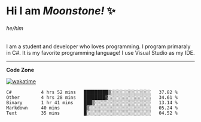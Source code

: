 
<!--
**MoonstoneStudios/MoonstoneStudios** is a ✨ _special_ ✨ repository because its `README.md` (this file) appears on your GitHub profile.

Here are some ideas to get you started:

- 🔭 I’m currently working on ...
- 🌱 I’m currently learning ...
- 👯 I’m looking to collaborate on ...
- 🤔 I’m looking for help with ...
- 💬 Ask me about ...
- 📫 How to reach me: ...
- 😄 Pronouns: ...
- ⚡ Fun fact: ...
-->

# Hi I am _Moonstone!_  ✨
###### he/him

I am a student and developer who loves programming.
I program primaraly in C#. It is my favorite programming language! I use Visual Studio as my IDE.

---

**Code Zone**


[![wakatime](https://wakatime.com/badge/user/35c755da-7226-42ef-89f9-892c03fbcf7e.svg?style=for-the-badge)](https://wakatime.com/@35c755da-7226-42ef-89f9-892c03fbcf7e)
<!--START_SECTION:waka-->

```text
C#           4 hrs 52 mins   █████████▒░░░░░░░░░░░░░░░   37.82 %
Other        4 hrs 28 mins   ████████▓░░░░░░░░░░░░░░░░   34.61 %
Binary       1 hr 41 mins    ███▒░░░░░░░░░░░░░░░░░░░░░   13.14 %
Markdown     40 mins         █▒░░░░░░░░░░░░░░░░░░░░░░░   05.24 %
Text         35 mins         █░░░░░░░░░░░░░░░░░░░░░░░░   04.52 %
```

<!--END_SECTION:waka-->
